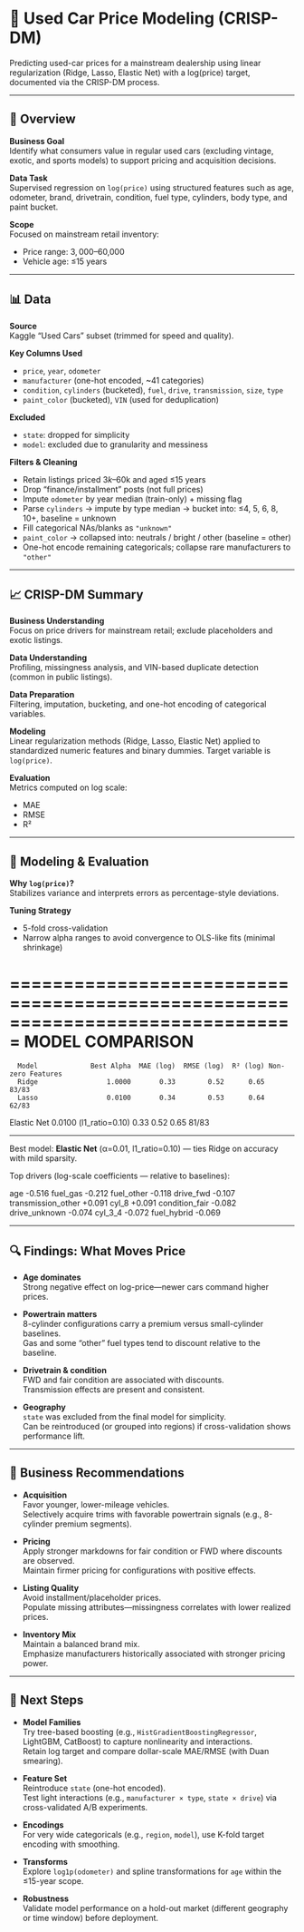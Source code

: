# 🚗 Used Car Price Modeling (CRISP-DM)

Predicting used-car prices for a mainstream dealership using linear regularization (Ridge, Lasso, Elastic Net) with a log(price) target, documented via the CRISP-DM process.

---

## 📌 Overview

**Business Goal**  
Identify what consumers value in regular used cars (excluding vintage, exotic, and sports models) to support pricing and acquisition decisions.

**Data Task**  
Supervised regression on `log(price)` using structured features such as age, odometer, brand, drivetrain, condition, fuel type, cylinders, body type, and paint bucket.

**Scope**  
Focused on mainstream retail inventory:
- Price range: $3,000–$60,000  
- Vehicle age: ≤15 years

---

## 📊 Data

**Source**  
Kaggle “Used Cars” subset (trimmed for speed and quality).

**Key Columns Used**
- `price`, `year`, `odometer`
- `manufacturer` (one-hot encoded, ~41 categories)
- `condition`, `cylinders` (bucketed), `fuel`, `drive`, `transmission`, `size`, `type`
- `paint_color` (bucketed), `VIN` (used for deduplication)

**Excluded**
- `state`: dropped for simplicity  
- `model`: excluded due to granularity and messiness

**Filters & Cleaning**
- Retain listings priced $3k–$60k and aged ≤15 years
- Drop “finance/installment” posts (not full prices)
- Impute `odometer` by year median (train-only) + missing flag
- Parse `cylinders` → impute by type median → bucket into: ≤4, 5, 6, 8, 10+, baseline = unknown
- Fill categorical NAs/blanks as `"unknown"`
- `paint_color` → collapsed into: neutrals / bright / other (baseline = other)
- One-hot encode remaining categoricals; collapse rare manufacturers to `"other"`

---

## 📈 CRISP-DM Summary

**Business Understanding**  
Focus on price drivers for mainstream retail; exclude placeholders and exotic listings.

**Data Understanding**  
Profiling, missingness analysis, and VIN-based duplicate detection (common in public listings).

**Data Preparation**  
Filtering, imputation, bucketing, and one-hot encoding of categorical variables.

**Modeling**  
Linear regularization methods (Ridge, Lasso, Elastic Net) applied to standardized numeric features and binary dummies. Target variable is `log(price)`.

**Evaluation**  
Metrics computed on log scale:
- MAE  
- RMSE  
- R²  

---

## 🔧 Modeling & Evaluation

**Why `log(price)`?**  
Stabilizes variance and interprets errors as percentage-style deviations.

**Tuning Strategy**  
- 5-fold cross-validation 
- Narrow alpha ranges to avoid convergence to OLS-like fits (minimal shrinkage)

===============================================================================
MODEL COMPARISON
===============================================================================
      Model             Best Alpha  MAE (log)  RMSE (log)  R² (log) Non-zero Features
      Ridge                 1.0000       0.33        0.52      0.65             83/83
      Lasso                 0.0100       0.34        0.53      0.64             62/83
Elastic Net 0.0100 (l1_ratio=0.10)       0.33        0.52      0.65             81/83

---
Best model: **Elastic Net** (α=0.01, l1_ratio=0.10) — ties Ridge on accuracy with mild sparsity.

Top drivers (log-scale coefficients — relative to baselines):

age                -0.516
fuel_gas           -0.212
fuel_other         -0.118
drive_fwd          -0.107
transmission_other +0.091
cyl_8              +0.091
condition_fair     -0.082
drive_unknown      -0.074
cyl_3_4            -0.072
fuel_hybrid        -0.069


---

## 🔍 Findings: What Moves Price

- **Age dominates**  
  Strong negative effect on log-price—newer cars command higher prices.

- **Powertrain matters**  
  8-cylinder configurations carry a premium versus small-cylinder baselines.  
  Gas and some “other” fuel types tend to discount relative to the baseline.

- **Drivetrain & condition**  
  FWD and fair condition are associated with discounts.  
  Transmission effects are present and consistent.

- **Geography**  
  `state` was excluded from the final model for simplicity.  
  Can be reintroduced (or grouped into regions) if cross-validation shows performance lift.

---

## 💼 Business Recommendations

- **Acquisition**  
  Favor younger, lower-mileage vehicles.  
  Selectively acquire trims with favorable powertrain signals (e.g., 8-cylinder premium segments).

- **Pricing**  
  Apply stronger markdowns for fair condition or FWD where discounts are observed.  
  Maintain firmer pricing for configurations with positive effects.

- **Listing Quality**  
  Avoid installment/placeholder prices.  
  Populate missing attributes—missingness correlates with lower realized prices.

- **Inventory Mix**  
  Maintain a balanced brand mix.  
  Emphasize manufacturers historically associated with stronger pricing power.

---

## 🔮 Next Steps

- **Model Families**  
  Try tree-based boosting (e.g., `HistGradientBoostingRegressor`, LightGBM, CatBoost) to capture nonlinearity and interactions.  
  Retain log target and compare dollar-scale MAE/RMSE (with Duan smearing).

- **Feature Set**  
  Reintroduce `state` (one-hot encoded).  
  Test light interactions (e.g., `manufacturer × type`, `state × drive`) via cross-validated A/B experiments.

- **Encodings**  
  For very wide categoricals (e.g., `region`, `model`), use K-fold target encoding with smoothing.

- **Transforms**  
  Explore `log1p(odometer)` and spline transformations for `age` within the ≤15-year scope.

- **Robustness**  
  Validate model performance on a hold-out market (different geography or time window) before deployment.
